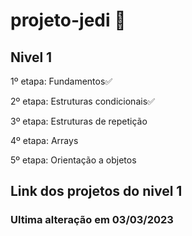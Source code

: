 # projeto-jedi 🚀

<h2>Nivel 1</h2>

<p>1º etapa: Fundamentos✅</p>
<p>2º etapa: Estruturas condicionais✅</p>
<p>3º etapa: Estruturas de repetição</p>
<p>4º etapa: Arrays</p>
<p>5º etapa: Orientação a objetos</p>

<h2>Link dos projetos do nivel 1</h2>

<h3>Ultima alteração em 03/03/2023</h3>